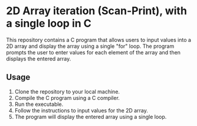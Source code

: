 # 2D Array iteration (Scan-Print), with a single loop in C

This repository contains a C program that allows users to input values into a 2D array and display the array using a single "for" loop. The program prompts the user to enter values for each element of the array and then displays the entered array.

## Usage

1. Clone the repository to your local machine.
2. Compile the C program using a C compiler.
3. Run the executable.
4. Follow the instructions to input values for the 2D array.
5. The program will display the entered array using a single loop.


